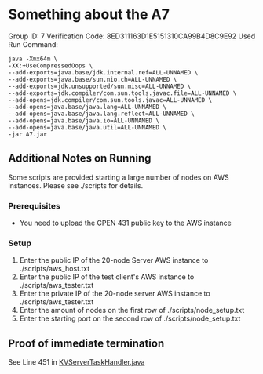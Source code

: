 # Something about the A7
Group ID: 7
Verification Code: 8ED311163D1E5151310CA99B4D8C9E92
Used Run Command:
``` shell
java -Xmx64m \
-XX:+UseCompressedOops \
--add-exports=java.base/jdk.internal.ref=ALL-UNNAMED \
--add-exports=java.base/sun.nio.ch=ALL-UNNAMED \
--add-exports=jdk.unsupported/sun.misc=ALL-UNNAMED \
--add-exports=jdk.compiler/com.sun.tools.javac.file=ALL-UNNAMED \
--add-opens=jdk.compiler/com.sun.tools.javac=ALL-UNNAMED \
--add-opens=java.base/java.lang=ALL-UNNAMED \
--add-opens=java.base/java.lang.reflect=ALL-UNNAMED \
--add-opens=java.base/java.io=ALL-UNNAMED \
--add-opens=java.base/java.util=ALL-UNNAMED \
-jar A7.jar
```

## Additional Notes on Running
Some scripts are provided starting a large number of nodes on AWS instances.
Please see ./scripts for details. 

### Prerequisites
- You need to upload the CPEN 431 public key to the AWS instance

### Setup
1. Enter the public IP of the 20-node Server AWS instance to ./scripts/aws_host.txt
2. Enter the public IP of the test client's AWS instance to ./scripts/aws_tester.txt
3. Enter the private IP of the 20-node server AWS instance to ./scripts/aws_tester.txt
4. Enter the amount of nodes on the first row of ./scripts/node_setup.txt
5. Enter the starting port on the second row of ./scripts/node_setup.txt


## Proof of immediate termination
See Line 451 in [KVServerTaskHandler.java](./src/main/java/com/g7/CPEN431/A7/KVServerTaskHandler.java)

